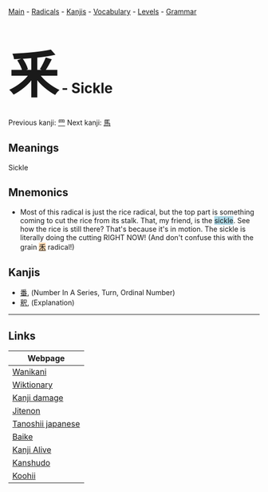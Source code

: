 <style> bigfont {font-size: 100px}</style>
[Main](../README.md) -
[Radicals](../radicals.md) -
[Kanjis](../kanjis.md) -
[Vocabulary](../vocabulary.md) -
[Levels](../levels.md) -
[Grammar](../grammar.md)
# <bigfont> 釆</bigfont> - Sickle 

Previous kanji: [罒](罒.md) Next kanji: [馬](馬.md) 

## Meanings
 Sickle
## Mnemonics
 * Most of this radical is just the rice radical, but the top part is something coming to cut the rice from its stalk. That, my friend, is the <span style="background-color:#ADD8E6"> sickle</span>. See how the rice is still there? That's because it's in motion. The sickle is literally doing the cutting RIGHT NOW! (And don't confuse this with the grain <span style="background-color:#fed8b1"> [禾](https://jisho.org/search/禾)</span> radical!)


## Kanjis
 * [番](../kanjis/番.md), (Number In A Series, Turn, Ordinal Number)
* [釈](../kanjis/釈.md), (Explanation)



---

## Links 

| Webpage |
| --- |
| [Wanikani          ](https://www.wanikani.com/kanji/釆) |
| [Wiktionary        ](https://en.wiktionary.org/wiki/釆) |
| [Kanji damage      ](http://www.kanjidamage.com/kanji/search?utf8=✓&q=釆) |
| [Jitenon           ](https://jitenon.com/kanji/釆) |
| [Tanoshii japanese ](https://www.tanoshiijapanese.com/dictionary/kanji.cfm?k=釆) |
| [Baike             ](https://baike.baidu.com/item/釆) |
| [Kanji Alive       ](https://app.kanjialive.com/釆) |
| [Kanshudo          ](https://www.kanshudo.com/searchmn?q=釆) |
| [Koohii            ](https://kanji.koohii.com/study/kanji/釆) |
